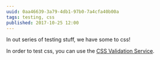 ```yaml
---
uuid: 0aa46639-3a79-4db1-97b0-7a4cfa40b00a
tags: testing, css
published: 2017-10-25 12:00
---
```

In out series of testing stuff, we have some to css!

In order to test css, you can use the [CSS Validation Service](https://jigsaw.w3.org/css-validator/).

